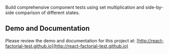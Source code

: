 

Build comprehensive component tests using set multiplication and side-by-side comparison of different states.


## Demo and Documentation
Please review the demo and documentation for this project at:
[http://react-factorial-test.github.io](http://react-factorial-test.github.io)
